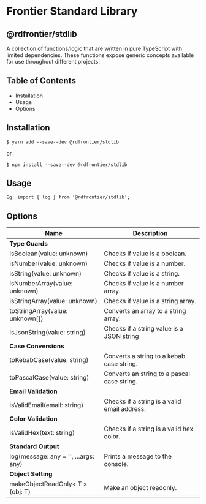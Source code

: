 # Frontier Standard Library

## @rdfrontier/stdlib

A collection of functions/logic that are written in pure TypeScript with limited dependencies. These functions expose generic concepts available for use throughout different projects.

     

## Table of Contents

- Installation
- Usage
- Options
       

## Installation

```
$ yarn add --save--dev @rdfrontier/stdlib
```

or

```
$ npm install --save--dev @rdfrontier/stdlib
```   

## Usage

```
Eg: import { log } from '@rdfrontier/stdlib';
```  

## Options


|**Name**                                |	**Description**                             |
|----------------------------------------|----------------------------------------------|
| **Type Guards**                        |                                              |
| isBoolean(value: unknown)	             | Checks if value is a boolean.                |
| isNumber(value: unknown)	             | Checks if value is a number.                 |
| isString(value: unknown)	             | Checks if value is a string.                 |
| isNumberArray(value: unknown)	         | Checks if value is a number array.           |
| isStringArray(value: unknown)	         | Checks if value is a string array.           |
| toStringArray(value: unknown[])	     | Converts an array to a string array.         |
| isJsonString(value: string)	         | Checks if a string value is a JSON string    |
| **Case Conversions**	                 |                                              |
| toKebabCase(value: string)	         | Converts a string to a kebab case string.    |
| toPascalCase(value: string)	         | Converts an string to a pascal case string.  |
| **Email Validation**                   |                                              |	
| isValidEmail(email: string)	         | Checks if a string is a valid email address. |
| **Color Validation**                   |	                                            |
| isValidHex(text: string)	             | Checks if a string is a valid hex color.     |
| **Standard Output**                    |                                              |
| log(message: any = '', ...args: any)   | Prints a message to the console.             |
| **Object Setting**                     |                                              |
| makeObjectReadOnly< T >(obj: T)	     | Make an object readonly.                     |
